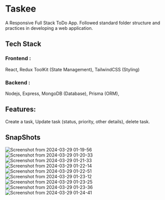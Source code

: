 # Taskee
A Responsive Full Stack ToDo App.
Followed standard folder structure and practices in developing a web application.

## Tech Stack
### Frontend : 
React, Redux ToolKit (State Management), TailwindCSS (Styling)
### Backend : 
Nodejs, Express, MongoDB (Database), Prisma (ORM), 

## Features:
Create a task,
Update task (status, priority, other details),
delete task.

## SnapShots

![Screenshot from 2024-03-29 01-19-56](https://github.com/Sandy177000/taskee/assets/112424645/196e7616-dd94-41c0-8b96-a3c4fcd4a7cb)
![Screenshot from 2024-03-29 01-20-33](https://github.com/Sandy177000/taskee/assets/112424645/7f968350-f15b-4040-8d68-9fd9a16a0cd0)
![Screenshot from 2024-03-29 01-21-33](https://github.com/Sandy177000/taskee/assets/112424645/96c4b092-9d8d-43f6-b2d4-f8e4f11433ab)
![Screenshot from 2024-03-29 01-22-14](https://github.com/Sandy177000/taskee/assets/112424645/4e3d20c5-1878-4d2f-87a1-f29b9c94354e)
![Screenshot from 2024-03-29 01-22-51](https://github.com/Sandy177000/taskee/assets/112424645/4a02412c-86d9-4738-9b21-86c1670fc187)
![Screenshot from 2024-03-29 01-23-12](https://github.com/Sandy177000/taskee/assets/112424645/ded46ab4-2e32-4e94-969d-730e30a7c483)
![Screenshot from 2024-03-29 01-23-25](https://github.com/Sandy177000/taskee/assets/112424645/fd137d1f-9d22-4d6b-a2e4-057c73dc7ad7)
![Screenshot from 2024-03-29 01-23-36](https://github.com/Sandy177000/taskee/assets/112424645/461dfda0-36dd-4942-aa02-bce1000e02f4)
![Screenshot from 2024-03-29 01-24-41](https://github.com/Sandy177000/taskee/assets/112424645/46040998-dd40-4a07-ba8e-609693498ad3)
